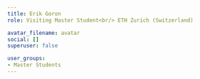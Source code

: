 ```yaml
---
title: Erik Goron
role: Visiting Master Student<br/> ETH Zurich (Switzerland)

avatar_filename: avatar
social: []
superuser: false

user_groups:
- Master Students
---
```

